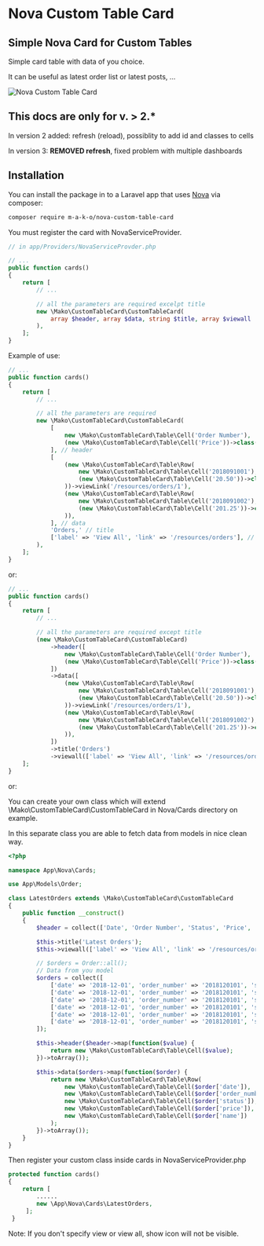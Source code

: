 # Nova Custom Table Card

## Simple Nova Card for Custom Tables

Simple card table with data of you choice.

It can be useful as latest order list or latest posts, ...

![Nova Custom Table Card](https://raw.githubusercontent.com/m-a-k-o/nova-custom-table-card/master/screenshot.png)

 ## This docs are only for v. > 2.*
 In version 2 added: refresh (reload), possiblity to add id and classes to cells

 In version 3: **REMOVED refresh**, fixed problem with multiple dashboards

 ## Installation

You can install the package in to a Laravel app that uses [Nova](https://nova.laravel.com) via composer:

```bash
composer require m-a-k-o/nova-custom-table-card
```

You must register the card with NovaServiceProvider.

```php
// in app/Providers/NovaServiceProvder.php

// ...
public function cards()
{
    return [
        // ...

        // all the parameters are required excelpt title
        new \Mako\CustomTableCard\CustomTableCard(
            array $header, array $data, string $title, array $viewall
        ),
    ];
}
```

Example of use:

```php
// ...
public function cards()
{
    return [
        // ...

        // all the parameters are required
        new \Mako\CustomTableCard\CustomTableCard(
            [
                new \Mako\CustomTableCard\Table\Cell('Order Number'),
                (new \Mako\CustomTableCard\Table\Cell('Price'))->class('text-right'),
            ], // header
            [
                (new \Mako\CustomTableCard\Table\Row(
                    new \Mako\CustomTableCard\Table\Cell('2018091001'),
                    (new \Mako\CustomTableCard\Table\Cell('20.50'))->class('text-right')->id('price-2')
                ))->viewLink('/resources/orders/1'),
                (new \Mako\CustomTableCard\Table\Row(
                    new \Mako\CustomTableCard\Table\Cell('2018091002'),
                    (new \Mako\CustomTableCard\Table\Cell('201.25'))->class('text-right')->id('price-2')
                )),
            ], // data
            'Orders,' // title
            ['label' => 'View All', 'link' => '/resources/orders'], // View All
        ),
    ];
}
```

or:

```php
// ...
public function cards()
{
    return [
        // ...

        // all the parameters are required except title
        (new \Mako\CustomTableCard\CustomTableCard)
            ->header([
                new \Mako\CustomTableCard\Table\Cell('Order Number'),
                (new \Mako\CustomTableCard\Table\Cell('Price'))->class('text-right'),
            ])
            ->data([
                (new \Mako\CustomTableCard\Table\Row(
                    new \Mako\CustomTableCard\Table\Cell('2018091001'),
                    (new \Mako\CustomTableCard\Table\Cell('20.50'))->class('text-right')->id('price-2')
                ))->viewLink('/resources/orders/1'),
                (new \Mako\CustomTableCard\Table\Row(
                    new \Mako\CustomTableCard\Table\Cell('2018091002'),
                    (new \Mako\CustomTableCard\Table\Cell('201.25'))->class('text-right')->id('price-2')
                )),
            ])
            ->title('Orders')
            ->viewall(['label' => 'View All', 'link' => '/resources/orders']),
    ];
}
```

or:

You can create your own class which will extend \Mako\CustomTableCard\CustomTableCard in Nova/Cards directory on example.

In this separate class you are able to fetch data from models in nice clean way.

```php
<?php

namespace App\Nova\Cards;

use App\Models\Order;

class LatestOrders extends \Mako\CustomTableCard\CustomTableCard
{
    public function __construct()
    {
        $header = collect(['Date', 'Order Number', 'Status', 'Price', 'Name']);

        $this->title('Latest Orders');
        $this->viewall(['label' => 'View All', 'link' => '/resources/orders']);

        // $orders = Order::all();
        // Data from you model
        $orders = collect([
            ['date' => '2018-12-01', 'order_number' => '2018120101', 'status' => 'Ordered', 'price' => '20.55', 'name' => 'John Doe'],
            ['date' => '2018-12-01', 'order_number' => '2018120101', 'status' => 'Ordered', 'price' => '20.55', 'name' => 'John Doe'],
            ['date' => '2018-12-01', 'order_number' => '2018120101', 'status' => 'Ordered', 'price' => '20.55', 'name' => 'John Doe'],
            ['date' => '2018-12-01', 'order_number' => '2018120101', 'status' => 'Ordered', 'price' => '20.55', 'name' => 'John Doe'],
            ['date' => '2018-12-01', 'order_number' => '2018120101', 'status' => 'Ordered', 'price' => '20.55', 'name' => 'John Doe'],
            ['date' => '2018-12-01', 'order_number' => '2018120101', 'status' => 'Ordered', 'price' => '20.55', 'name' => 'John Doe'],
        ]);

        $this->header($header->map(function($value) {
            return new \Mako\CustomTableCard\Table\Cell($value);
        })->toArray());

        $this->data($orders->map(function($order) {
            return new \Mako\CustomTableCard\Table\Row(
                new \Mako\CustomTableCard\Table\Cell($order['date']),
                new \Mako\CustomTableCard\Table\Cell($order['order_number']),
                new \Mako\CustomTableCard\Table\Cell($order['status']),
                new \Mako\CustomTableCard\Table\Cell($order['price']),
                new \Mako\CustomTableCard\Table\Cell($order['name'])
            );
        })->toArray());
    }
}
```

Then register your custom class inside cards in NovaServiceProvider.php
```php
protected function cards()
{
    return [
        ......
        new \App\Nova\Cards\LatestOrders,
     ];
 }
```

Note: If you don't specify view or view all, show icon will not be visible.
